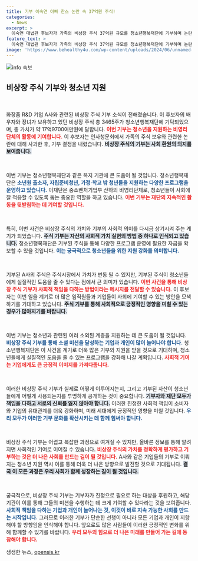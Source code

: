```yaml
---
title: 기부 이숙연 아빠 찬스 논란 속 37억원 주식!
categories:
  - News
excerpt: >
  이숙연 대법관 후보자가 가족의 비상장 주식 37억원 규모를 청소년행복재단에 기부하며 논란 속 사과를 전했습니다. 기부된 주식은 중소벤처기업부 소관 재단을 통해 청년 지원에 활용될 예정입니다.
feature_text: >
  이숙연 대법관 후보자가 가족의 비상장 주식 37억원 규모를 청소년행복재단에 기부하며 논란 속 사과를 전했습니다. 기부된 주식은 중소벤처기업부 소관 재단을 통해 청년 지원에 활용될 예정입니다.
image: 'https://www.behealthy4u.com/wp-content/uploads/2024/06/unnamed-file.png'
---
```


<p><img src="https://www.behealthy4u.com/wp-content/uploads/2024/06/unnamed-file.png" alt="info 속보" /></p>

<h2 data-ke-size="size26">비상장 주식 기부와 청소년 지원</h2>

<p data-ke-size="size16">&nbsp;</p>

<p>화장품 R&amp;D 기업 A사와 관련된 비상장 주식 기부 소식이 전해졌습니다. 이 후보자의 배우자와 장녀가 보유하고 있던 비상장 주식 총 3465주가 청소년행복재단에 기탁되었으며, 총 가치가 약 17억9700여만원에 달합니다. <b><span style="color: #ee2323;">이번 기부는 청소년을 지원하는 비영리단체의 활동에 기여합니다.</span></b> 이 후보자는 인사청문회에서 가족의 주식 보유와 관련한 논란에 대해 사과한 후, 기부 결정을 내렸습니다. <b><span style="background-color: #21538527;">비상장 주식의 기부는 사회 환원의 의지를 보여줍니다.</span></b></p>

<p data-ke-size="size16">&nbsp;</p>

<p>이번 기부는 청소년행복재단과 같은 복지 기관에 큰 도움이 될 것입니다. 청소년행복재단은 <b><span style="color: #1a5490;">소년원 출소자, 자립준비청년, 가정·학교 밖 청년들을 지원하는 다양한 프로그램을 운영하고 있습니다.</span></b> 이재단은 중소벤처기업부 산하의 비영리단체로, 청소년들이 사회에 잘 적응할 수 있도록 돕는 중요한 역할을 하고 있습니다. <b><span style="color: #ee2323;">이번 기부는 재단의 지속적인 활동을 뒷받침하는 데 기여할 것입니다.</span></b></p>

<p data-ke-size="size16">&nbsp;</p>

<p>특히, 이번 사건은 비상장 주식의 가치와 기부의 사회적 의미를 다시금 상기시켜 주는 계기가 되었습니다. <b><span style="background-color: #21538527;">주식 기부는 자산의 사회적 가치 실현의 방법 중 하나로 인식되고 있습니다.</span></b> 청소년행복재단은 기부된 주식을 통해 다양한 프로그램 운영에 필요한 자금을 확보할 수 있을 것입니다. <b><span style="color: #1a5490;">이는 궁극적으로 청소년들을 위한 지원 강화를 의미합니다.</span></b></p>

<p data-ke-size="size16">&nbsp;</p>

<p>기부된 A사의 주식은 주식시장에서 가치가 변동 될 수 있지만, 기부된 주식이 청소년들에게 실질적인 도움을 줄 수 있다는 점에서 큰 의미가 있습니다. <b><span style="color: #ee2323;">이번 사건을 통해 비상장 주식 기부가 사회적 책임을 다하는 방법이라는 메시지를 전달할 수 있습니다.</span></b> 이 후보자는 이번 일을 계기로 더 많은 임직원들과 기업들이 사회에 기여할 수 있는 방안을 모색하기를 기대하고 있습니다. <b><span style="background-color: #21538527;">주식 기부를 통해 사회적으로 긍정적인 영향을 미칠 수 있는 경우가 많아지기를 바랍니다.</span></b></p>

<p data-ke-size="size16">&nbsp;</p>

<p>이번 기부는 청소년과 관련된 여러 소외된 계층을 지원하는 데 큰 도움이 될 것입니다. <b><span style="color: #1a5490;">비상장 주식 기부를 통해 소셜 미션을 달성하는 기업과 개인이 많이 늘어나야 합니다.</span></b> 청소년행복재단은 이 사건을 계기로 더욱 많은 기부와 지원을 받을 것으로 기대하며, 청소년들에게 실질적인 도움을 줄 수 있는 프로그램을 강화해 나갈 계획입니다. <b><span style="color: #ee2323;">사회적 기여는 기업에게도 큰 긍정적 이미지를 가져다줍니다.</span></b></p>

<p data-ke-size="size16">&nbsp;</p>

<p>이러한 비상장 주식 기부가 실제로 어떻게 이루어지는지, 그리고 기부된 자산이 청소년들에게 어떻게 사용되는지를 투명하게 공개하는 것이 중요합니다. <b><span style="background-color: #21538527;">기부자와 재단 모두가 책임을 다하고 서로의 신뢰를 잃지 않아야 합니다.</span></b> 이러한 진정한 사회적 책임이 소비자와 기업의 유대관계를 더욱 강화하며, 미래 세대에게 긍정적인 영향을 미칠 것입니다. <b><span style="color: #1a5490;">우리 모두가 이러한 기부 문화를 확산시키는 데 함께 힘써야 합니다.</span></b></p>

<p data-ke-size="size16">&nbsp;</p>

<p>비상장 주식 기부는 어렵고 복잡한 과정으로 여겨질 수 있지만, 올바른 정보를 통해 알려지면 사회적인 기여로 이어질 수 있습니다. <b><span style="color: #ee2323;">비상장 주식의 가치를 정확하게 평가하고 기부하는 것은 더 나은 사회를 만드는 길이 될 것입니다.</span></b> A사와 같은 기업들의 기부로 이뤄지는 청소년 지원 역시 이를 통해 더욱 더 나은 방향으로 발전할 것으로 기대됩니다. <b><span style="background-color: #21538527;">결국 이 모든 과정은 우리 사회가 함께 성장하는 길이 될 것입니다.</span></b></p>

<p data-ke-size="size16">&nbsp;</p>

<p>궁극적으로, 비상장 주식 기부는 기부자가 진정으로 필요로 하는 대상을 후원하고, 해당 기관이 이를 통해 그들의 미션을 수행하는 데 크게 기여할 수 있다라는 것을 보여줍니다. <b><span style="color: #1a5490;">사회적 책임을 다하는 기업과 개인이 늘어나는 것, 이것이 바로 지속 가능한 사회를 만드는 시작입니다.</span></b> 그러므로 이러한 기부가 단순한 선행이 아니라 모든 기업과 개인이 지향해야 할 방향임을 인식해야 합니다. 앞으로도 많은 사람들이 이러한 긍정적인 변화를 위해 함께할 수 있기를 바랍니다. <b><span style="color: #ee2323;">우리 모두의 힘으로 더 나은 미래를 만들어 가는 길에 동참해야 합니다.</span></b></p>
생생한 뉴스, <a href="https://opensis.kr" rel="dofollow">opensis.kr</a>


